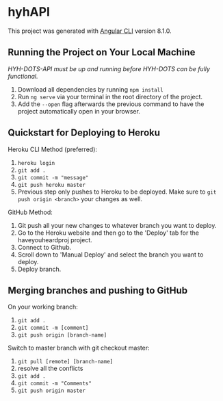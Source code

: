 # hyhAPI

This project was generated with [Angular CLI](https://github.com/angular/angular-cli) version 8.1.0.

## Running the Project on Your Local Machine
*HYH-DOTS-API must be up and running before HYH-DOTS can be fully functional.*

1. Download all dependencies by running `npm install`
2. Run `ng serve` via your terminal in the root directory of the project.
3. Add the `--open` flag afterwards the previous command to have the project automatically open in your browser.

## Quickstart for Deploying to Heroku

Heroku CLI Method (preferred): 
1. `heroku login`
2. `git add .`
3. `git commit -m "message"`
4. `git push heroku master`
5. Previous step only pushes to Heroku to be deployed. Make sure to `git push origin <branch>` your changes as well. 

GitHub Method:
1. Git push all your new changes to whatever branch you want to deploy.
2. Go to the Heroku website and then go to the 'Deploy' tab for the haveyouheardproj project. 
3. Connect to Github.
4. Scroll down to 'Manual Deploy' and select the branch you want to deploy. 
5. Deploy branch.


## Merging branches and pushing to GitHub

On your working branch:
1. `git add .`
2. `git commit -m [comment]`
3. `git push origin [branch-name]`

Switch to master branch with git checkout master:
1. `git pull [remote] [branch-name]`
2. resolve all the conflicts
3. `git add .`
4. `git commit -m "Comments"`
5. `git push origin master`
